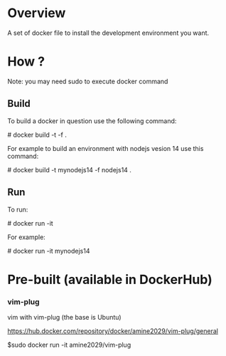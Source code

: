 # Overview
A set of docker file to install the development environment you want.

# How ?

Note: you may need sudo to execute docker command

## Build

To build a docker in question use the following command:

\# docker build -t <mydockername> -f <dockerfile> .

For example to build an environment with nodejs vesion 14 use this command:

\# docker build -t mynodejs14 -f nodejs14 .

## Run

To run:

\# docker run -it <mydockername>

For example:

\# docker run -it mynodejs14



# Pre-built (available in DockerHub)

### vim-plug

vim with vim-plug (the base is Ubuntu)

https://hub.docker.com/repository/docker/amine2029/vim-plug/general

$sudo docker run -it amine2029/vim-plug
	

